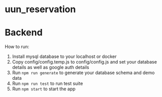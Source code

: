 # uun_reservation


# Backend
How to run:

1. Install mysql database to your localhost or docker
2. Copy config/config.temp.js to config/config.js and set your database details as well as google auth details
3. Run `npm run generate` to generate your database schema and demo data
4. Run `npm run test` to run test suite
5. Run `npm start` to start the app